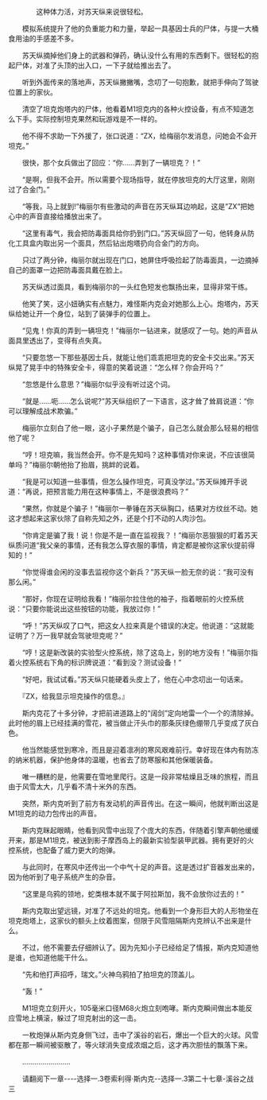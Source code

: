 <div class="read-content j_readContent" id="">
                <p>　　　　这种体力活，对苏天纵来说很轻松。<p>　　模拟系统提升了他的负重能力和力量，举起一具基因士兵的尸体，与提一大桶食用油的手感差不多。<p>　　苏天纵摘掉他们身上的武器和弹药，确认没什么有用的东西剩下。很轻松的抱起尸体，对准了头顶的出入口，一下子就给推出去了。<p>　　听到外面传来的落地声，苏天纵撇撇嘴，念叨了一句抱歉，就把手伸向了驾驶位置上的家伙。<p>　　清空了坦克炮塔内的尸体，他看着M1坦克内的各种火控设备，有点不知道怎么下手。实际控制坦克果然和玩游戏是不一样的。<p>　　他不得不求助一下外援了，张口说道：“ZX，给梅丽尔发消息，问她会不会开坦克。”<p>　　很快，那个女兵做出了回应：“你……弄到了一辆坦克？！”<p>　　“是啊，但我不会开。所以需要个现场指导，就在停放坦克的大厅这里，刚刚过了合金门。”<p>　　“等我，马上就到!”梅丽尔有些激动的声音在苏天纵耳边响起，这是”ZX”把她心中的声音直接给播放出来了。<p>　　“这里有毒气，我会把防毒面具给你扔到门口。”苏天纵回了一句，他转身从防化工具盒内取出另一个面具，然后钻出炮塔扔向合金门的方向。<p>　　只过了两分钟，梅丽尔就出现在门口，她屏住呼吸捡起了防毒面具，一边摘掉自己的面罩一边把防毒面具戴在脸上。<p>　　苏天纵透过面具，看到梅丽尔的一头红色短发也飘扬出来，显得非常干练。<p>　　他笑了笑，这小妞确实有点魅力，难怪斯内克会对她那么上心。炮塔内，苏天纵给她让开一个身位，站到了装弹手的位置上。<p>　　“见鬼！你真的弄到一辆坦克！”梅丽尔一钻进来，就感叹了一句。她的声音从面具里透出了，变得有点失真。<p>　　“只要忽悠一下那些基因士兵，就能让他们乖乖把坦克的安全卡交出来。”苏天纵晃了晃手中的特殊安全卡，得意的笑着说道：“怎么样？你会开吗？”<p>　　“忽悠是什么意思？”梅丽尔似乎没有听过这个词。<p>　　“就是……呃……怎么说呢?”苏天纵组织了一下语言，这才耸了耸肩说道：“你可以理解成战术欺骗。”<p>　　梅丽尔立刻白了他一眼，这小子果然是个骗子，自己怎么就会那么轻易的相信他了呢？<p>　　“哼！坦克嘛，我当然会开。你不是先知吗？这种事情对你来说，不应该很简单吗？”梅丽尔朝他抬了抬眉，挑衅的说着。<p>　　“我是可以知道一些事情，但怎么操作坦克，可真没学过。”苏天纵摊开手说道：“再说，把预言能力用在这种事情上，不是很浪费吗？”<p>　　“果然，你就是个骗子！”梅丽尔一拳锤在苏天纵胸口，结果对方纹丝不动。她这才想起来这家伙除了自称先知之外，还是个打不动的人肉沙包。<p>　　“你肯定是骗了我！说！你是不是一直在监视我？！”梅丽尔恶狠狠的盯着苏天纵质问道“我父亲的事情，还有我怎么穿衣服的事情，肯定都是被你这家伙提前得知的！”<p>　　“你觉得谁会闲的没事去监视你这个新兵？”苏天纵一脸无奈的说：“我可没有那么闲。”<p>　　“那好，你现在证明给我看！”梅丽尔拉住他的袖子，指着眼前的火控系统说：“只要你能说出这些按钮的功能，我放过你！”<p>　　“呼！”苏天纵叹了口气，把这女人拉来真是个错误的决定。他说道：“这就能证明了？万一我早就会驾驶坦克呢？”<p>　　“哼！这是新改装的实验型火控系统，除了这岛上，别的地方没有！”梅丽尔指着火控系统右下角的标识牌说道：“看到没？测试设备！”<p>　　“好吧，我试试看。”苏天纵只能硬着头皮上了，他在心中念叨出一句话来。<p>　　『ZX，给我显示坦克操作的信息。』<p>　　斯内克花了十多分钟，才把前进道路上的“阔剑”定向地雷一个一个的清除掉。此时他的眉上已经挂满的雪花，被当做止汗头巾的那条灰绿色绷带几乎变成了灰白色。<p>　　他当然能感觉到寒冷，而且是迎着凛冽的寒风艰难前行。幸好现在体内有防冻的纳米机器，保护他身体的温暖，也省去了防寒服和其他保暖装备。<p>　　唯一糟糕的是，他需要在雪地里爬行。这是一段非常枯燥且乏味的旅程，而且由于风雪太大，几乎看不清十米外的东西。<p>　　突然，斯内克听到了前方有发动机的声音传出。在这一瞬间，他就判断出这是M1坦克的动力包传出的声音。<p>　　斯内克眯起眼睛，他看到风雪中出现了个庞大的东西，伴随着引擎声朝他缓缓开来，那是M1坦克，被送到影子摩西岛上的最新实验型装甲武器。拥有更好的火控系统，也配备了威力更大的炮弹。<p>　　与此同时，在寒风中还传出一个中气十足的声音。这是透过扩音器发出来的，因为他听到了电子系统产生的杂音。<p>　　“这里是乌鸦的领地，蛇类根本就不属于阿拉斯加，我不会放你过去的！”<p>　　斯内克取出望远镜，对准了不远处的坦克。他看到一个身形巨大的人形物坐在坦克炮塔上，这家伙的额头上纹着图案，但限于风雪阻隔斯内克辨认不出来是什么。<p>　　不过，他不需要去仔细辨认了。因为先知小子已经给足了情报，斯内克知道他是谁，也知道他能干什么。<p>　　“先和他打声招呼，瑞文。”火神乌鸦拍了拍坦克的顶盖儿。<p>　　“轰！”<p>　　M1坦克立刻开火，105毫米口径M68火炮立刻咆哮。斯内克瞬间做出本能反应雪地上横滚，躲过了坦克射出的这一击。<p>　　一枚炮弹从斯内克身侧飞过，击中了溪谷的岩石，爆出一个巨大的火球。风雪都在那一瞬间被驱散了，等火球消失变成浓烟之后，这才再次胆怯的飘落下来。<p>　　……………………<p>　　请翻阅下一章----选择一.3卷索利得·斯内克--选择一.3第二十七章-溪谷之战三<p> 
            </div>